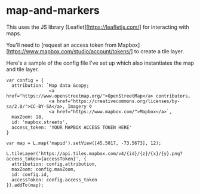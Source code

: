 # map-and-markers
This uses the JS library [Leaflet][https://leafletjs.com/] for interacting with maps.

You'll need to [request an access token from Mapbox][https://www.mapbox.com/studio/account/tokens/] to create a tile layer.

Here's a sample of the config file I've set up which also instantiates the map and tile layer.

```
var config = {                                                                                                             
  attribution: `Map data &copy;
                <a href="https://www.openstreetmap.org/">OpenStreetMap</a> contributors,
                <a href="https://creativecommons.org/licenses/by-sa/2.0/">CC-BY-SA</a>, Imagery © 
                <a href="https://www.mapbox.com/">Mapbox</a>`,
  maxZoom: 18,
  id: 'mapbox.streets',
  access_token: 'YOUR MAPBOX ACCESS TOKEN HERE'
}

var map = L.map('mapid').setView([45.5017, -73.5673], 12);
 
L.tileLayer('https://api.tiles.mapbox.com/v4/{id}/{z}/{x}/{y}.png?access_token={accessToken}', {
  attribution: config.attribution,
  maxZoom: config.maxZoom,
  id: config.id,
  accessToken: config.access_token
}).addTo(map);
```
